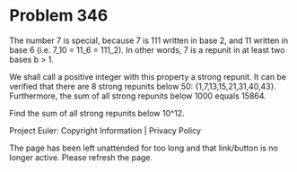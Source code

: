 #   Problem 346

   The number 7 is special, because 7 is 111 written in base 2, and 11
   written in base 6
   (i.e. 7_10 = 11_6 = 111_2). In other words, 7 is a repunit in at least two
   bases b > 1.

   We shall call a positive integer with this property a strong repunit. It
   can be verified that there are 8 strong repunits below 50:
   {1,7,13,15,21,31,40,43}.
   Furthermore, the sum of all strong repunits below 1000 equals 15864.

   Find the sum of all strong repunits below 10^12.

   Project Euler: Copyright Information | Privacy Policy

   The page has been left unattended for too long and that link/button is no
   longer active. Please refresh the page.
